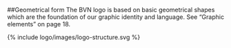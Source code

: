 ##Geometrical form
The BVN logo is based on basic geometrical shapes which are the foundation of our graphic identity and language.
See “Graphic elements” on page 18.

{% include logo/images/logo-structure.svg %}